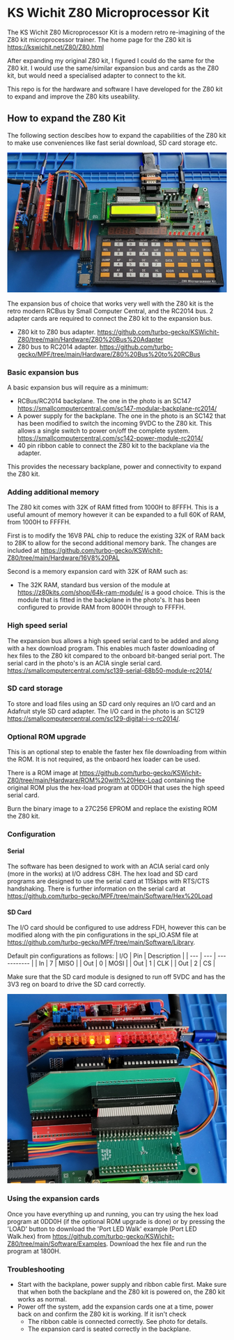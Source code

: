 # KS Wichit Z80 Microprocessor Kit

The KS Wichit Z80 Microprocessor Kit is a modern retro re-imagining of the Z80 kit microprocessor trainer. The home page for the Z80 kit is https://kswichit.net/Z80/Z80.html

After expanding my original Z80 kit, I figured I could do the same for the Z80 kit. I would use the same/similar expansion bus and cards as the Z80 kit, but would need a specialised adapter to connect to the kit.

This repo is for the hardware and software I have developed for the Z80 kit to expand and improve the Z80 kits useability.

## How to expand the Z80 Kit
The following section descibes how to expand the capabilities of the Z80 kit to make use conveniences like fast serial download, SD card storage etc.

![Z80 Kit with expansion](https://github.com/turbo-gecko/KSWichit-Z80/blob/main/Expanded%20System.jpg)

The expansion bus of choice that works very well with the Z80 kit is the retro modern RCBus by Small Computer Central, and the RC2014 bus. 2 adapter cards are required to connect the Z80 kit to the expansion bus.
- Z80 kit to Z80 bus adapter. https://github.com/turbo-gecko/KSWichit-Z80/tree/main/Hardware/Z80%20Bus%20Adapter
- Z80 bus to RC2014 adapter. https://github.com/turbo-gecko/MPF/tree/main/Hardware/Z80%20Bus%20to%20RCBus

### Basic expansion bus
A basic expansion bus will require as a minimum:
- RCBus/RC2014 backplane. The one in the photo is an SC147 https://smallcomputercentral.com/sc147-modular-backplane-rc2014/
- A power supply for the backplane. The one in the photo is an SC142 that has been modified to switch the incoming 9VDC to the Z80 kit. This allows a single switch to power on/off the complete system. https://smallcomputercentral.com/sc142-power-module-rc2014/
- 40 pin ribbon cable to connect the Z80 kit to the backplane via the adapter.

This provides the necessary backplane, power and connectivity to expand the Z80 kit.

### Adding additional memory
The Z80 kit comes with 32K of RAM fitted from 1000H to 8FFFH. This is a useful amount of memory however it can be expanded to a full 60K of RAM, from 1000H to FFFFH.

First is to modify the 16V8 PAL chip to reduce the existing 32K of RAM back to 28K to allow for the second additional memory bank. The changes are included at https://github.com/turbo-gecko/KSWichit-Z80/tree/main/Hardware/16V8%20PAL

Second is a memory expansion card with 32K of RAM such as:
- The 32K RAM, standard bus version of the module at https://z80kits.com/shop/64k-ram-module/ is a good choice. This is the module that is fitted in the backplane in the photo's. It has been configured to provide RAM from 8000H through to FFFFH.

### High speed serial
The expansion bus allows a high speed serial card to be added and along with a hex download program. This enables much faster downloading of hex files to the Z80 kit compared to the onboard bit-banged serial port. The serial card in the photo's is an ACIA single serial card. https://smallcomputercentral.com/sc139-serial-68b50-module-rc2014/

### SD card storage
To store and load files using an SD card only requires an I/O card and an Adafruit style SD card adapter. The I/O card in the photo is an SC129 https://smallcomputercentral.com/sc129-digital-i-o-rc2014/.

### Optional ROM upgrade
This is an optional step to enable the faster hex file downloading from within the ROM. It is not required, as the onbaord hex loader can be used.

There is a ROM image at https://github.com/turbo-gecko/KSWichit-Z80/tree/main/Hardware/ROM%20with%20Hex-Load containing the original ROM plus the hex-load program at 0DD0H that uses the high speed serial card.

Burn the binary image to a 27C256 EPROM and replace the existing ROM the Z80 kit.

### Configuration

#### Serial
The software has been designed to work with an ACIA serial card only (more in the works) at I/O address C8H. The hex load and SD card programs are designed to use the serial card at 115kbps with RTS/CTS handshaking. There is further information on the serial card at https://github.com/turbo-gecko/MPF/tree/main/Software/Hex%20Load

#### SD Card
The I/O card should be configured to use address FDH, however this can be modified along with the pin configurations in the spi_IO.ASM file at https://github.com/turbo-gecko/MPF/tree/main/Software/Library.

Default pin configurations as follows:
| I/O | Pin | Description |
| --- | --- | ----------- |
| In  |  7  | MISO        |
| Out |  0  | MOSI        |
| Out |  1  | CLK         |
| Out |  2  | CS          |

Make sure that the SD card module is designed to run off 5VDC and has the 3V3 reg on board to drive the SD card correctly.

![Expansion Bus](https://github.com/turbo-gecko/KSWichit-Z80/blob/main/Expansion%20Bus.jpg)

### Using the expansion cards
Once you have everything up and running, you can try using the hex load program at 0DD0H (if the optional ROM upgrade is done) or by pressing the 'LOAD' button to download the 'Port LED Walk' example (Port LED Walk.hex) from https://github.com/turbo-gecko/KSWichit-Z80/tree/main/Software/Examples. Download the hex file and run the program at 1800H.

### Troubleshooting
- Start with the backplane, power supply and ribbon cable first. Make sure that when both the backplane and the Z80 kit is powered on, the Z80 kit works as normal.
- Power off the system, add the expansion cards one at a time, power back on and confirm the Z80 kit is working. If it isn't check
  - The ribbon cable is connected correctly. See photo for details.
  - The expansion card is seated correctly in the backplane.
  
